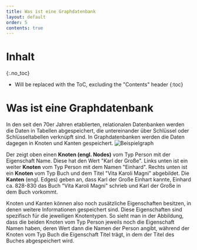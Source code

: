 ```yaml
---
title: Was ist eine Graphdatenbank
layout: default
order: 5
contents: true
---
```


# Inhalt
{:.no_toc}

* Will be replaced with the ToC, excluding the "Contents" header
{:toc}

# Was ist eine Graphdatenbank

In den seit den 70er Jahren etablierten, relationalen Datenbanken werden die Daten in Tabellen abgespeichert, die untereinander über Schlüssel oder Schlüsseltabellen verknüpft sind.
In Graphdatenbanken werden die Daten dagegen in Knoten und Kanten gespeichert.
![Beispielgraph](/Graphentechnologien/Bilder/Beispielgraph.png)

Der  zeigt oben einen <b>Knoten (engl. Nodes)</b>	vom Typ Person mit der Eigenschaft Name. Diese hat den Wert "Karl der Große". Links unten ist ein weiter <b>Knoten</b> vom Typ Person mit dem Namen "Einhard". Rechts unten ist ein <b>Knoten</b> vom Typ Buch und dem Titel "Vita Karoli Magni" abgebildet. Die <b>Kanten</b> (engl. Edges) geben an, dass Karl der Große Einhart kannte, Einhard ca. 828-830 das Buch "Vita Karoli Magni" schrieb und Karl der Große in dem Buch vorkommt.

Knoten und Kanten können also noch zusätzliche Eigenschaften besitzen, in denen weitere Informationen gespeichert sind. Diese Eigenschaften sind spezifisch für die jeweiligen Knotentypen. So sieht man in der Abbildung, dass die beiden Knoten vom Typ Person jeweils noch die Eigenschaft Namen haben, deren Wert dann die Namen der Person angibt, während der Knoten vom Typ Buch die Eigenschaft Titel trägt, in dem der Titel des Buches abgespeichert wird.
